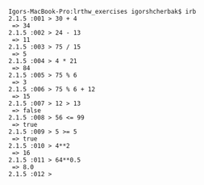     Igors-MacBook-Pro:lrthw_exercises igorshcherbak$ irb  
    2.1.5 :001 > 30 + 4  
     => 34  
    2.1.5 :002 > 24 - 13  
     => 11  
    2.1.5 :003 > 75 / 15  
     => 5  
    2.1.5 :004 > 4 * 21  
     => 84  
    2.1.5 :005 > 75 % 6  
     => 3  
    2.1.5 :006 > 75 % 6 + 12  
     => 15  
    2.1.5 :007 > 12 > 13  
     => false  
    2.1.5 :008 > 56 <= 99  
     => true  
    2.1.5 :009 > 5 >= 5  
     => true  
    2.1.5 :010 > 4**2  
     => 16  
    2.1.5 :011 > 64**0.5  
     => 8.0  
    2.1.5 :012 >    

